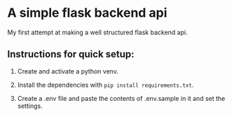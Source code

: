 # A simple flask backend api

My first attempt at making a well structured flask backend api.

## Instructions for quick setup:

1. Create and activate a python venv.

2. Install the dependencies with `pip install requirements.txt`.

3. Create a .env file and paste the contents of .env.sample in it and set the settings.

